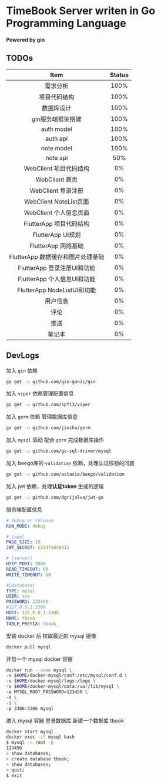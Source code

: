 # TimeBook Server writen in Go Programming Language 

**Powered by gin**

## TODOs

Item | Status
:-:|:-:
需求分析|100%
项目代码结构|100%
数据库设计|100%
gin服务端框架搭建|100%
auth model|100%
auth api|100%
note model|100%
note api|50%
WebClient 项目代码结构|0%
WebClient 首页|0%
WebClient 登录注册|0%
WebClient NoteList页面|0%
WebClient 个人信息页面|0%
FlutterApp  项目代码结构|0%
FlutterApp  UI规划|0%
FlutterApp  网络基础|0%
FlutterApp  数据缓存和图片处理基础|0%
FlutterApp  登录注册UI和功能|0%
FlutterApp  个人信息UI和功能|0%
FlutterApp  NodeListUI和功能|0%  
用户信息|0%
评论|0%
推送|0%
笔记本|0%






## DevLogs

加入 `gin` 依赖
```bash
go get -u github.com/gin-gonic/gin
```

加入 `viper` 依赖管理配置信息
```bash
go get -u github.com/spf13/viper
```

加入 `gorm` 依赖 管理数据库信息
```bash
go get -u github.com/jinzhu/gorm
```

加入 `mysql` 驱动 配合 `gorm` 完成数据库操作
```bash
go get -u github.com/go-sql-driver/mysql
```

加入 beego库的 `validation` 依赖，处理认证校验的问题
```bash
go get -u github.com/astaxie/beego/validation 
```

加入 jwt 依赖，处理**认证token** 生成的逻辑
```bash
go get -u github.com/dgrijalva/jwt-go
```

服务端配置信息
```yaml
# debug or release
RUN_MODE: debug

# [app]
PAGE_SIZE: 10
JWT_SECRET: 23347$040412

# [server]
HTTP_PORT: 3000
READ_TIMEOUT: 60
WRITE_TIMEOUT: 60

#[database]
TYPE: mysql
USER: xxx
PASSWORD: 123456
#127.0.0.1:3306
HOST: 127.0.0.1:3306
NAME: tbook
TABLE_PREFIX: tbook_
```

安装 docker 后 拉取最近的 mysql 镜像
```bash
docker pull mysql
```

开启一个 mysql docker 容器
```bash
docker run --name mysql \
-v $HOME/docker-mysql/conf:/etc/mysql/conf.d \
-v $HOME/docker-mysql/logs:/logs \
-v $HOME/docker-mysql/data:/var/lib/mysql \
-e MYSQL_ROOT_PASSWORD=123456 \
-d \
-i \
-p 3306:3306 mysql 
```

进入 mysql 容器 登录数据库 新建一个数据库 tbook
```bash
docker start mysql
docker exec -it mysql bash
$ mysql -u root -p
123456
> show databases;
> create database tbook;
> show databases;
> quit;
$ exit
```
